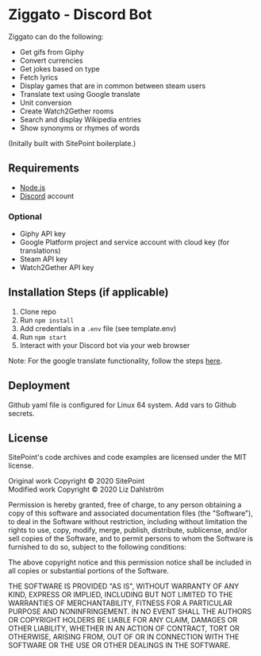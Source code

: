 # Ziggato - Discord Bot

Ziggato can do the following:

- Get gifs from Giphy
- Convert currencies
- Get jokes based on type
- Fetch lyrics
- Display games that are in common between steam users
- Translate text using Google translate
- Unit conversion
- Create Watch2Gether rooms
- Search and display Wikipedia entries
- Show synonyms or rhymes of words

(Initally built with SitePoint boilerplate.)

## Requirements

- [Node.js](http://nodejs.org/)
- [Discord](https://discordapp.com/) account

### Optional

- Giphy API key
- Google Platform project and service account with cloud key (for translations)
- Steam API key
- Watch2Gether API key

## Installation Steps (if applicable)

1. Clone repo
2. Run `npm install`
3. Add credentials in a `.env` file (see template.env)
4. Run `npm start`
5. Interact with your Discord bot via your web browser

Note: For the google translate functionality, follow the steps [here](https://www.npmjs.com/package/@google-cloud/translate).

## Deployment

Github yaml file is configured for Linux 64 system. Add vars to Github secrets.

## License

SitePoint's code archives and code examples are licensed under the MIT license.

Original work Copyright © 2020 SitePoint  
Modified work Copyright © 2020 Liz Dahlström

Permission is hereby granted, free of charge, to any person obtaining a copy of this software and associated documentation files (the "Software"), to deal in the Software without restriction, including without limitation the rights to use, copy, modify, merge, publish, distribute, sublicense, and/or sell copies of the Software, and to permit persons to whom the Software is furnished to do so, subject to the following conditions:

The above copyright notice and this permission notice shall be included in all copies or substantial portions of the Software.

THE SOFTWARE IS PROVIDED "AS IS", WITHOUT WARRANTY OF ANY KIND, EXPRESS OR IMPLIED, INCLUDING BUT NOT LIMITED TO THE WARRANTIES OF MERCHANTABILITY, FITNESS FOR A PARTICULAR PURPOSE AND NONINFRINGEMENT. IN NO EVENT SHALL THE AUTHORS OR COPYRIGHT HOLDERS BE LIABLE FOR ANY CLAIM, DAMAGES OR OTHER LIABILITY, WHETHER IN AN ACTION OF CONTRACT, TORT OR OTHERWISE, ARISING FROM, OUT OF OR IN CONNECTION WITH THE SOFTWARE OR THE USE OR OTHER DEALINGS IN THE SOFTWARE.

